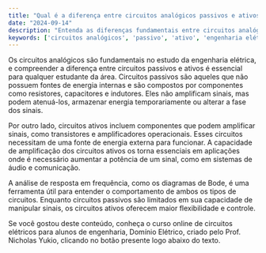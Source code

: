 ```yaml
---
title: "Qual é a diferença entre circuitos analógicos passivos e ativos?"
date: "2024-09-14"
description: "Entenda as diferenças fundamentais entre circuitos analógicos passivos e ativos no contexto de engenharia elétrica."
keywords: ['circuitos analógicos', 'passivo', 'ativo', 'engenharia elétrica']
---
```


Os circuitos analógicos são fundamentais no estudo da engenharia elétrica, e compreender a diferença entre circuitos passivos e ativos é essencial para qualquer estudante da área. Circuitos passivos são aqueles que não possuem fontes de energia internas e são compostos por componentes como resistores, capacitores e indutores. Eles não amplificam sinais, mas podem atenuá-los, armazenar energia temporariamente ou alterar a fase dos sinais.

Por outro lado, circuitos ativos incluem componentes que podem amplificar sinais, como transistores e amplificadores operacionais. Esses circuitos necessitam de uma fonte de energia externa para funcionar. A capacidade de amplificação dos circuitos ativos os torna essenciais em aplicações onde é necessário aumentar a potência de um sinal, como em sistemas de áudio e comunicação.

A análise de resposta em frequência, como os diagramas de Bode, é uma ferramenta útil para entender o comportamento de ambos os tipos de circuitos. Enquanto circuitos passivos são limitados em sua capacidade de manipular sinais, os circuitos ativos oferecem maior flexibilidade e controle.

Se você gostou deste conteúdo, conheça o curso online de circuitos elétricos para alunos de engenharia, Domínio Elétrico, criado pelo Prof. Nicholas Yukio, clicando no botão presente logo abaixo do texto.